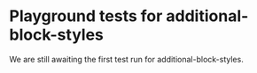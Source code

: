 # Playground tests for additional-block-styles
We are still awaiting the first test run for additional-block-styles.
